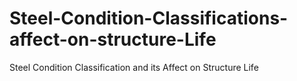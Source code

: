 # Steel-Condition-Classifications-affect-on-structure-Life
Steel Condition Classification and its Affect on Structure Life
